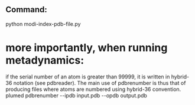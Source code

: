 ## Command:
python modi-index-pdb-file.py

# more importantly, when running metadynamics:

if the serial number of an atom is greater than 99999, it is written in hybrid-36 notation (see pdbreader).
The main use of pdbrenumber is thus that of producing files where atoms are numbered using hybrid-36 convention.
plumed pdbrenumber --ipdb input.pdb --opdb output.pdb
